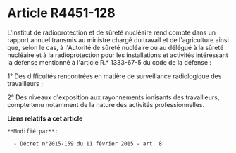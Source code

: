 # Article R4451-128

L'Institut de radioprotection et de sûreté nucléaire rend compte dans un rapport annuel transmis au ministre chargé du
travail et de l'agriculture ainsi que, selon le cas, à l'Autorité de sûreté nucléaire ou au délégué à la sûreté nucléaire et
à la radioprotection pour les installations et activités intéressant la défense mentionné à l'article R.* 1333-67-5 du code
de la défense : 

1° Des difficultés rencontrées en matière de surveillance radiologique des travailleurs ; 

2° Des niveaux d'exposition aux rayonnements ionisants des travailleurs, compte tenu notamment de la nature des activités
professionnelles.

**Liens relatifs à cet article**

	**Modifié par**:

	  - Décret n°2015-159 du 11 février 2015 - art. 8
